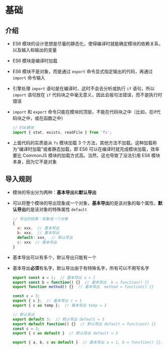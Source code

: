 # 基础

## 介绍

+ ES6 模块的设计思想是尽量的静态化，使得编译时就能确定模块的依赖关系，以及输入和输出的变量

+ ES6 模块是编译时加载

+ ES6 模块不是对象，而是通过 `export` 命令显式指定输出的代码，再通过 `import` 命令输入

+ 引擎处理 `import` 语句是在编译时，这时不会去分析或执行 `if` 语句，所以`import` 语句放在 `if` 代码块之中毫无意义，因此会报句法错误，而不是执行时错误

+ `import` 和 `export` 命令只能在模块的顶层，不能在代码块之中（比如，在if代码块之中，或在函数之中）

  ```js
  // ES6模块
  import { stat, exists, readFile } from 'fs';
  ```

+ 上面代码的实质是从 `fs` 模块加载 3 个方法，其他方法不加载。这种加载称为“编译时加载”或者静态加载，即 ES6 可以在编译时就完成模块加载，效率要比 CommonJS 模块的加载方式高。当然，这也导致了没法引用 ES6 模块本身，因为它不是对象

## 导入规则

+ 模块的导出分为两种：**基本导出**和**默认导出**

+ 可以将整个模块的导出现象成一个对象，**基本导出**的是该对象的每个属性，**默认导出**的是该对象的特殊属性 `default`

  ```js
  // 导出的结果：现象成一个对象
  {
    a: xxx,  // 基本导出
    b: xxx,  // 基本导出
    default: xxx,  // 默认导出
    c: xxx  // 基本导出
  }
  ```

+ 基本导出可以有多个，默认导出只能有一个

+ 基本导出**必须**有名字，默认导出由于有特殊名字，所有可以不用写名字

  ```js
  export const a = 1;  // 基本导出 a = 1
  export const b = function() {}  // 基本导出  b = function() {}
  export function method() {}  // 基本导出  method = function() {}

  const c = 3;
  export { c };  // 基本导出 c = 1
  export { c as temp };  // 基本导出 temp = 1

  // 默认导出
  export default 3;  // 默认导出 default = 3
  export default function() {}  // 默认导出 default = function() {}
  const c = 3;
  export { c as default }  // 默认导出 default = 3

  export { a, b, c as default }  // 基本导出 a = 1, b = function() {}， 默认导出 default = 3
  ```
